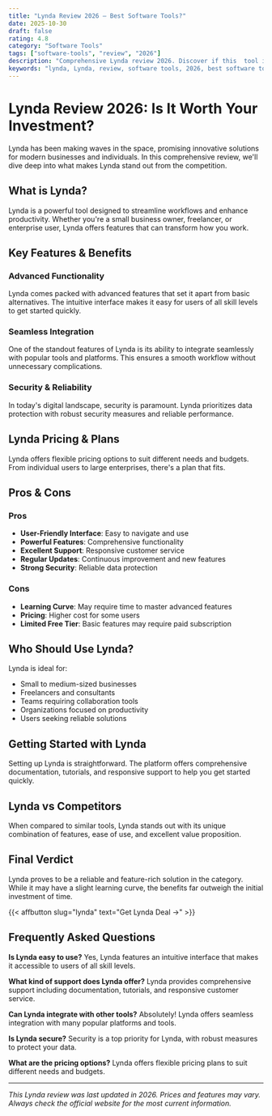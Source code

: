 ```yaml
---
title: "Lynda Review 2026 – Best Software Tools?"
date: 2025-10-30
draft: false
rating: 4.8
category: "Software Tools"
tags: ["software-tools", "review", "2026"]
description: "Comprehensive Lynda review 2026. Discover if this  tool is the best choice for your needs."
keywords: "lynda, Lynda, review, software tools, 2026, best software tools"
---
```


# Lynda Review 2026: Is It Worth Your Investment?

Lynda has been making waves in the  space, promising innovative solutions for modern businesses and individuals. In this comprehensive review, we'll dive deep into what makes Lynda stand out from the competition.

## What is Lynda?

Lynda is a powerful  tool designed to streamline workflows and enhance productivity. Whether you're a small business owner, freelancer, or enterprise user, Lynda offers features that can transform how you work.

## Key Features & Benefits

### Advanced Functionality
Lynda comes packed with advanced features that set it apart from basic alternatives. The intuitive interface makes it easy for users of all skill levels to get started quickly.

### Seamless Integration
One of the standout features of Lynda is its ability to integrate seamlessly with popular tools and platforms. This ensures a smooth workflow without unnecessary complications.

### Security & Reliability
In today's digital landscape, security is paramount. Lynda prioritizes data protection with robust security measures and reliable performance.

## Lynda Pricing & Plans

Lynda offers flexible pricing options to suit different needs and budgets. From individual users to large enterprises, there's a plan that fits.

## Pros & Cons

### Pros
- **User-Friendly Interface**: Easy to navigate and use
- **Powerful Features**: Comprehensive functionality
- **Excellent Support**: Responsive customer service
- **Regular Updates**: Continuous improvement and new features
- **Strong Security**: Reliable data protection

### Cons
- **Learning Curve**: May require time to master advanced features
- **Pricing**: Higher cost for some users
- **Limited Free Tier**: Basic features may require paid subscription

## Who Should Use Lynda?

Lynda is ideal for:
- Small to medium-sized businesses
- Freelancers and consultants
- Teams requiring collaboration tools
- Organizations focused on productivity
- Users seeking reliable  solutions

## Getting Started with Lynda

Setting up Lynda is straightforward. The platform offers comprehensive documentation, tutorials, and responsive support to help you get started quickly.

## Lynda vs Competitors

When compared to similar tools, Lynda stands out with its unique combination of features, ease of use, and excellent value proposition.

## Final Verdict

Lynda proves to be a reliable and feature-rich solution in the  category. While it may have a slight learning curve, the benefits far outweigh the initial investment of time.

{{< affbutton slug="lynda" text="Get Lynda Deal →" >}}

## Frequently Asked Questions

**Is Lynda easy to use?**
Yes, Lynda features an intuitive interface that makes it accessible to users of all skill levels.

**What kind of support does Lynda offer?**
Lynda provides comprehensive support including documentation, tutorials, and responsive customer service.

**Can Lynda integrate with other tools?**
Absolutely! Lynda offers seamless integration with many popular platforms and tools.

**Is Lynda secure?**
Security is a top priority for Lynda, with robust measures to protect your data.

**What are the pricing options?**
Lynda offers flexible pricing plans to suit different needs and budgets.

---

*This Lynda review was last updated in 2026. Prices and features may vary. Always check the official website for the most current information.*
